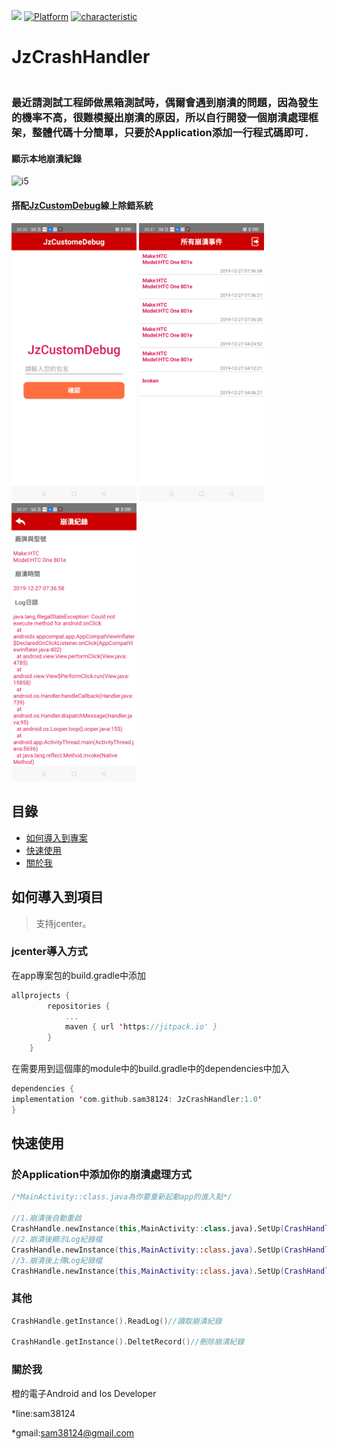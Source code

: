 [![](https://jitpack.io/v/sam38124/JzCrashHandler.svg)](https://jitpack.io/#sam38124/JzCrashHandler)
[![Platform](https://img.shields.io/badge/平台-%20Android%20-brightgreen.svg)](https://github.com/sam38124)
[![characteristic](https://img.shields.io/badge/特點-%20輕量級%20%7C%20簡單易用%20%20%7C%20穩定%20-brightgreen.svg)](https://github.com/sam38124)
# JzCrashHandler
### <br> 最近請測試工程師做黑箱測試時，偶爾會遇到崩潰的問題，因為發生的機率不高，很難模擬出崩潰的原因，所以自行開發一個崩潰處理框架，整體代碼十分簡單，只要於Application添加一行程式碼即可．

#### 顯示本地崩潰紀錄

<img src="https://github.com/sam38124/JzCrashHandler/blob/master/IMG_mdny8p.gif" width = "200"  alt="i5" /> 

#### 搭配[JzCustomDebug](https://github.com/sam38124/JzCustomDebug)線上除錯系統

<img src="https://github.com/sam38124/JzCustomDebug/blob/master/i1.png" width = "200"  alt="i1" />  <img src="https://github.com/sam38124/JzCustomDebug/blob/master/i2.png" width = "200"  alt="i2" />  <img src="https://github.com/sam38124/JzCustomDebug/blob/master/i3.png" width = "200"  alt="i3" />

## 目錄
* [如何導入到專案](#Import)
* [快速使用](#Use)
* [關於我](#About)

<a name="Import"></a>
## 如何導入到項目
> 支持jcenter。 <br/>

### jcenter導入方式
在app專案包的build.gradle中添加
```kotlin
allprojects {
		repositories {
			...
			maven { url 'https://jitpack.io' }
		}
	}
```

在需要用到這個庫的module中的build.gradle中的dependencies中加入
```kotlin
dependencies {
implementation 'com.github.sam38124: JzCrashHandler:1.0'
}
```
<a name="Use"></a>
## 快速使用

### 於Application中添加你的崩潰處理方式 
```kotlin
/*MainActivity::class.java為你要重新起動app的進入點*/

//1.崩潰後自動重啟
CrashHandle.newInstance(this,MainActivity::class.java).SetUp(CrashHandle.RESTART)
//2.崩潰後顯示Log紀錄檔
CrashHandle.newInstance(this,MainActivity::class.java).SetUp(CrashHandle.SHOW_CRASH_MESSAGE)
//3.崩潰後上傳Log紀錄檔
CrashHandle.newInstance(this,MainActivity::class.java).SetUp(CrashHandle.UPLOAD_CRASH_MESSAGE)
```
### 其他 
```kotlin
CrashHandle.getInstance().ReadLog()//讀取崩潰紀錄

CrashHandle.getInstance().DeltetRecord()//刪除崩潰紀錄
```
<a name="About"></a>
### 關於我
橙的電子Android and Ios Developer

*line:sam38124

*gmail:sam38124@gmail.com
